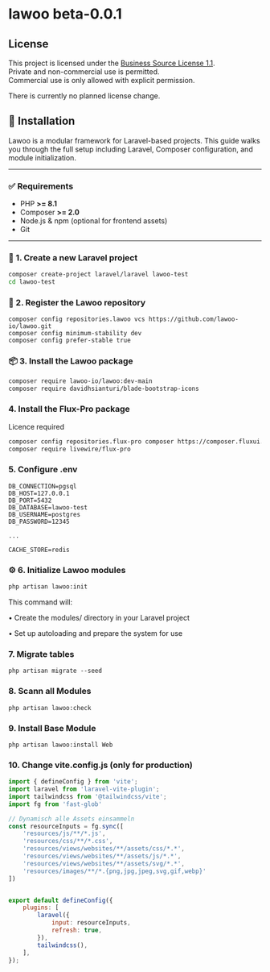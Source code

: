 # lawoo beta-0.0.1



## License

This project is licensed under the [Business Source License 1.1](LICENSE).  
Private and non-commercial use is permitted.  
Commercial use is only allowed with explicit permission.

There is currently no planned license change.

## 🚀 Installation

Lawoo is a modular framework for Laravel-based projects.
This guide walks you through the full setup including Laravel, Composer configuration, and module initialization.

---

### ✅ Requirements

- PHP **>= 8.1**
- Composer **>= 2.0**
- Node.js & npm (optional for frontend assets)
- Git

---

### 🔧 1. Create a new Laravel project

```bash
composer create-project laravel/laravel lawoo-test
cd lawoo-test
```
### 🔧 2. Register the Lawoo repository

```bach
composer config repositories.lawoo vcs https://github.com/lawoo-io/lawoo.git
composer config minimum-stability dev
composer config prefer-stable true
```

### 📦 3. Install the Lawoo package

```bash
composer require lawoo-io/lawoo:dev-main
composer require davidhsianturi/blade-bootstrap-icons
```

### 4. Install the Flux-Pro package
Licence required
```bash
composer config repositories.flux-pro composer https://composer.fluxui.dev
composer require livewire/flux-pro
```

### 5. Configure .env

```
DB_CONNECTION=pgsql
DB_HOST=127.0.0.1
DB_PORT=5432
DB_DATABASE=lawoo-test
DB_USERNAME=postgres
DB_PASSWORD=12345

...

CACHE_STORE=redis
```

### ⚙️ 6. Initialize Lawoo modules

```bash
php artisan lawoo:init
```

This command will:

•	Create the modules/ directory in your Laravel project 

•	Set up autoloading and prepare the system for use

### 7. Migrate tables
```shell
php artisan migrate --seed
```

### 8. Scann all Modules
```shell
php artisan lawoo:check
```

### 9. Install Base Module
```shell
php artisan lawoo:install Web
```

### 10. Change vite.config.js (only for production)
```javascript
import { defineConfig } from 'vite';
import laravel from 'laravel-vite-plugin';
import tailwindcss from '@tailwindcss/vite';
import fg from 'fast-glob'

// Dynamisch alle Assets einsammeln
const resourceInputs = fg.sync([
    'resources/js/**/*.js',
    'resources/css/**/*.css',
    'resources/views/websites/**/assets/css/*.*',
    'resources/views/websites/**/assets/js/*.*',
    'resources/views/websites/**/assets/svg/*.*',
    'resources/images/**/*.{png,jpg,jpeg,svg,gif,webp}'
])


export default defineConfig({
    plugins: [
        laravel({
            input: resourceInputs,
            refresh: true,
        }),
        tailwindcss(),
    ],
});
```
